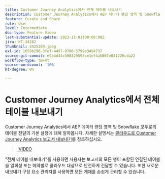 ```yaml
---
title: Customer Journey Analytics에서 전체 테이블 내보내기
description: Customer Journey Analytics에서 AEP 데이터 랜딩 영역 및 Snowflake 모두로의 테이블 전달의 기본 설정에 대해 알아봅니다.
feature: Curate and Share
role: User
level: Intermediate
doc-type: Feature Video
last-substantial-update: 2023-11-01T00:00:00Z
jira: KT-14282
thumbnail: 3425389.jpeg
exl-id: 1659b296-3fef-4497-9700-5799e3494737
source-git-commit: e9a4d44c508329593ce1ef4a5007e031220cda22
workflow-type: tm+mt
source-wordcount: '106'
ht-degree: 0%

---
```


# Customer Journey Analytics에서 전체 테이블 내보내기

Customer Journey Analytics에서 AEP 데이터 랜딩 영역 및 Snowflake 모두로의 테이블 전달의 기본 설정에 대해 알아봅니다. 자세한 설명서는 [클라우드로 Customer Journey Analytics 보고서 내보내기](https://experienceleague.adobe.com/docs/analytics-platform/using/cja-workspace/export/export-cloud.html?lang=ko)를 참조하십시오.

>[!VIDEO](https://video.tv.adobe.com/v/3425389/?learn=on)

&quot;전체 테이블 내보내기&quot;를 사용하면 사용자는 보고서의 모든 행이 포함된 연결된 테이블을 일회성 또는 예약별로 클라우드 대상으로 안전하게 전달할 수 있습니다.  또한 새로운 내보내기 구성 요소 관리자를 사용하면 모든 게재를 손쉽게 관리할 수 있습니다.
